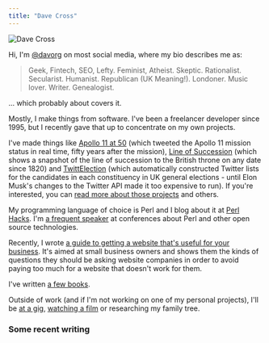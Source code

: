 ```yaml
---
title: "Dave Cross"
---
```


![Dave Cross](/img/dc-cartoon.png)

Hi, I'm [@davorg](https://links.davecross.co.uk/) on most social media, where my bio
describes me as:

> Geek, Fintech, SEO, Lefty. Feminist, Atheist. Skeptic. Rationalist. Secularist. Humanist. Republican (UK Meaning!). Londoner. Music lover. Writer. Genealogist.

... which probably about covers it.

Mostly, I make things from software. I've been a freelancer developer since 1995, but I recently gave that up
to concentrate on my own projects.

I've made things like
[Apollo 11 at 50](https://twitter.com/apollo11at50)
(which tweeted the Apollo 11 mission status in real time, fifty years after
the mission),
 [Line of Succession](https://lineofsuccession.co.uk/)
(which shows a snapshot of the line of succession to the British throne on
any date since 1820)
and
[TwittElection](https://twittelection.co.uk/)
(which automatically constructed Twitter lists for the candidates in
each constituency in UK general elections - until Elon Musk's changes
to the Twitter API made it too expensive to run). If you're interested,
you can [read more about those projects](/projects/) and others.

My programming language of choice is Perl and I blog about it at
[Perl Hacks](https://perlhacks.com/). I'm
[a frequent speaker](https://talks.davecross.co.uk/)
at conferences about Perl and other open source technologies.

Recently, I wrote
[a guide to getting a website that's useful for your business](https://websiteguide.davecross.co.uk/).
It's aimed at small business owners and shows them the kinds of questions
they should be asking website companies in order to avoid paying too much
for a website that doesn't work for them.

I've written [a few books](/books/).

Outside of work (and if I'm not working on one of my personal projects), I'll
be [at a gig](https://songkick.com/users/davorg), 
[watching a film](https://letterboxd.com/realdavorg) or researching my family tree.

### Some recent writing

<div id="feed_here"></div>

<script>

document.addEventListener("DOMContentLoaded", async () => {
  const feedContainer = document.getElementById("feed_here");

  // Define your brand colour once here
  const brandColour = "#2F7D95";

  try {
    const response = await fetch("https://davorg.theplanetarium.org/feeds.json");
    const data = await response.json();

    const ul = document.createElement("ul");

    data.forEach(item => {
      const li = document.createElement("li");

      // Create the main link
      const mainLink = document.createElement("a");
      mainLink.href = item.link;
      mainLink.textContent = item.title;
      mainLink.style.display = "block";
      mainLink.style.fontWeight = "bold";
      mainLink.style.marginBottom = "0.1em";
      li.appendChild(mainLink);

      // Wrap the button in a div with tighter spacing
      const buttonWrapper = document.createElement("div");
      buttonWrapper.style.marginTop = "0.2em";

      const button = document.createElement("a");
      button.href = item.source_url;
      button.textContent = item.source_name;
      button.style.display = "inline-block";
      button.style.padding = "0.1em 0.25em";
      button.style.border = `1px solid ${brandColour}`;
      button.style.borderRadius = "4px";
      button.style.fontSize = "0.6em";
      button.style.color = brandColour;
      button.style.textDecoration = "none";
      button.style.backgroundColor = "transparent";
      button.style.cursor = "pointer";

      button.addEventListener("mouseover", () => {
        button.style.backgroundColor = brandColour;
        button.style.color = "#fff";
      });

      button.addEventListener("mouseout", () => {
        button.style.backgroundColor = "transparent";
        button.style.color = brandColour;
      });

      buttonWrapper.appendChild(button);
      li.appendChild(buttonWrapper);
      ul.appendChild(li);
    });

    feedContainer.appendChild(ul);
  } catch (error) {
    console.error("Error fetching or parsing the feed data:", error);
    feedContainer.textContent = "Failed to load recent writing.";
  }
});

</script>



